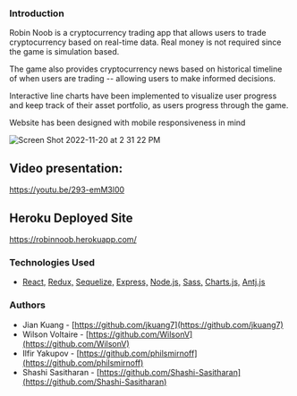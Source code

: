 ### Introduction

Robin Noob is a cryptocurrency trading app that allows users to trade cryptocurrency based on real-time data. Real money is not required since the game is simulation based.

The game also provides cryptocurrency news based on historical timeline of when users are trading -- allowing users to make informed decisions.

Interactive line charts have been implemented to visualize user progress and keep track of their asset portfolio, as users progress through the game.

Website has been designed with mobile responsiveness in mind

![Screen Shot 2022-11-20 at 2 31 22 PM](https://user-images.githubusercontent.com/52064138/202922072-93501d93-9176-4610-aa10-fde9c0ef2b7e.png)

## Video presentation:
https://youtu.be/293-emM3l00

## Heroku Deployed Site
https://robinnoob.herokuapp.com/

### Technologies Used

- [React,](https://reactjs.org/) [Redux,](https://redux.js.org/) [Sequelize,](https://sequelize.org/) [Express,](https://expressjs.com/) [Node.js,](https://nodejs.org/en/) [Sass,](https://sass-lang.com/) [Charts.js,](https://www.chartjs.org/) [Antj.js](https://ant.design/docs/react/introduce)

### Authors

- Jian Kuang - [https://github.com/jkuang7](https://github.com/jkuang7)
- Wilson Voltaire - [https://github.com/WilsonV](https://github.com/WilsonV)
- Ilfir Yakupov - [https://github.com/philsmirnoff](https://github.com/philsmirnoff)
- Shashi Sasitharan - [https://github.com/Shashi-Sasitharan](https://github.com/Shashi-Sasitharan)
